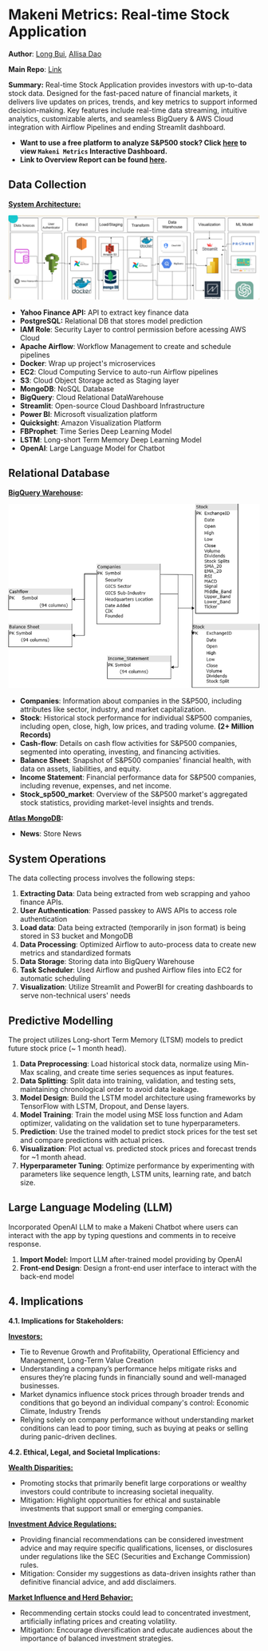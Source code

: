 # Makeni Metrics: Real-time Stock Application

**Author**: [Long Bui](https://www.linkedin.com/in/long-bui-239009228/), [Allisa Dao](https://www.linkedin.com/in/alissadao/)

**Main Repo**: [Link](https://github.com/longbui23/Maneki-Metrics)

**Summary:**  Real-time Stock Application provides investors with up-to-data stock data. Designed for the fast-paced nature of financial markets, it delivers live updates on prices, trends, and key metrics to support informed decision-making. Key features include real-time data streaming, intuitive analytics, customizable alerts, and seamless BigQuery & AWS Cloud integration with Airflow Pipelines and ending Streamlit dashboard. 

- **Want to use a free platform to analyze S&P500 stock? Click [here](https://sp500py-hjwkxdwbaaam5as3qd4ptz.streamlit.app/) to view `Makeni Metrics` Interactive Dashboard.**
- **Link to Overview Report can be found [here](https://colab.research.google.com/drive/19TelBMBNAJJhMQisA-Pz2DYSPeU5q0Lz?authuser=1#scrollTo=JAuHFHJqAj7Q).**

## Data Collection

**<u>System Architecture:</u>**

![System](image.png)

+ **Yahoo Finance API:** API to extract key finance data
+ **PostgreSQL:** Relational DB that stores model prediction
+ **IAM Role**: Security Layer to control permission before acessing AWS Cloud
+ **Apache Airflow**: Workflow Management to create and schedule pipelines
+ **Docker**: Wrap up project's microservices
+ **EC2**: Cloud Computing Service to auto-run Airflow pipelines
+ **S3**: Cloud Object Storage acted as Staging layer
+ **MongoDB**: NoSQL Database
+ **BigQuery**: Cloud Relational DataWarehouse
+ **Streamlit**: Open-source Cloud Dashboard Infrastructure
+ **Power BI**: Microsoft visualization platform
+ **Quicksight**: Amazon Visualization Platform
+ **FBProphet**: Time Series Deep Learning Model
+ **LSTM**: Long-short Term Memory Deep Learning Model
+ **OpenAI**: Large Language Model for Chatbot

## Relational Database

**<u>BigQuery Warehouse</u>:**

![Database](databse.png)

- **Companies**: Information about companies in the S&P500, including attributes like sector, industry, and market capitalization.  
- **Stock**: Historical stock performance for individual S&P500 companies, including open, close, high, low prices, and trading volume. **(2+ Million Records)**
- **Cash-flow**: Details on cash flow activities for S&P500 companies, segmented into operating, investing, and financing activities.  
- **Balance Sheet**: Snapshot of S&P500 companies' financial health, with data on assets, liabilities, and equity.  
- **Income Statement**: Financial performance data for S&P500 companies, including revenue, expenses, and net income.  
- **Stock_sp500_market**: Overview of the S&P500 market's aggregated stock statistics, providing market-level insights and trends.  

**<u>Atlas MongoDB</u>:**
- **News**: Store News

## System Operations

The data collecting process involves the following steps:

1. **Extracting Data**: Data being extracted from web scrapping and yahoo finance APIs.
2. **User Authentication**: Passed passkey to AWS APIs to access role authentication
3. **Load data**: Data being extracted (temporarily in json format) is being stored in S3 bucket and MongoDB
4. **Data Processing**: Optimized Airflow to auto-process data to create new metrics and standardized formats
5. **Data Storage**: Storing data into BigQuery Warehouse
6. **Task Scheduler**: Used Airflow and pushed Airflow files into EC2 for automatic scheduling
7. **Visualization**: Utilize Streamlit and PowerBI for creating dashboards to serve non-technical users' needs

## Predictive Modelling

The project utilizes Long-short Term Memory (LTSM) models to predict future stock price (~ 1 month head).

1. **Data Preprocessing**: Load historical stock data, normalize using Min-Max scaling, and create time series sequences as input features.  
2. **Data Splitting**: Split data into training, validation, and testing sets, maintaining chronological order to avoid data leakage.  
3. **Model Design**: Build the LSTM model architecture using frameworks by TensorFlow with LSTM, Dropout, and Dense layers.  
4. **Model Training**: Train the model using MSE loss function and Adam optimizer, validating on the validation set to tune hyperparameters.  
5. **Prediction**: Use the trained model to predict stock prices for the test set and compare predictions with actual prices.  
6. **Visualization**: Plot actual vs. predicted stock prices and forecast trends for ~1 month ahead.  
7. **Hyperparameter Tuning**: Optimize performance by experimenting with parameters like sequence length, LSTM units, learning rate, and batch size.  

## Large Language Modeling (LLM)
Incorporated OpenAI LLM to make a Makeni Chatbot where users can interact with the app by typing questions and comments in to receive response.

1. **Import Model:** Import LLM after-trained model providing by OpenAI
2. **Front-end Design**: Design a front-end user interface to interact with the back-end model

## 4. Implications 

**4.1. Implications for Stakeholders:**

**<u>Investors:</u>**
- Tie to Revenue Growth and Profitability, Operational Efficiency and Management, Long-Term Value Creation
- Understanding a company’s performance helps mitigate risks and ensures they’re placing funds in financially sound and well-managed businesses.
- Market dynamics influence stock prices through broader trends and conditions that go beyond an individual company's control: Economic Climate, Industry Trends
- Relying solely on company performance without understanding market conditions can lead to poor timing, such as buying at peaks or selling during panic-driven declines.

**4.2. Ethical, Legal, and Societal Implications:**

**<u>Wealth Disparities:</u>**
- Promoting stocks that primarily benefit large corporations or wealthy investors could contribute to increasing societal inequality.
- Mitigation: Highlight opportunities for ethical and sustainable investments that support small or emerging companies.

**<u>Investment Advice Regulations:</u>**
- Providing financial recommendations can be considered investment advice and may require specific qualifications, licenses, or disclosures under regulations like the SEC (Securities and Exchange Commission) rules.
- Mitigation: Consider my suggestions as data-driven insights rather than definitive financial advice, and add disclaimers.

**<u>Market Influence and Herd Behavior:</u>**
- Recommending certain stocks could lead to concentrated investment, artificially inflating prices and creating volatility.
- Mitigation: Encourage diversification and educate audiences about the importance of balanced investment strategies.

